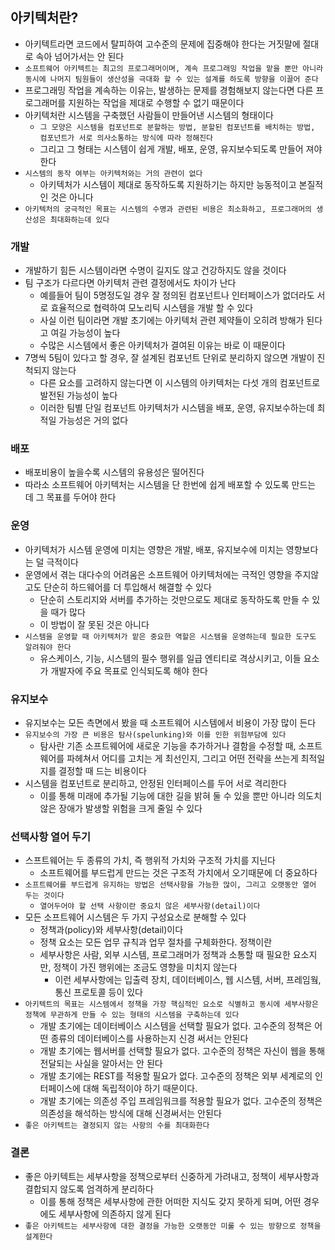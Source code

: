 ## 아키텍처란?

- 아키텍트라면 코드에서 탈피하여 고수준의 문제에 집중해야 한다는 거짓말에 절대로 속아 넘어가서는 안 된다
- `소프트웨어 아키텍트는 최고의 프로그래머이며, 계속 프로그래밍 작업을 맡을 뿐만 아니라 동시에 나머지 팀원들이 생산성을 극대화 할 수 있는 설계를 하도록 방향을 이끌어 준다`
- 프로그래밍 작업을 계속하는 이유는, 발생하는 문제를 경험해보지 않는다면 다른 프로그래머를 지원하는 작업을 제대로 수행할 수 없기 때문이다
- 아키텍처란 시스템을 구축했던 사람들이 만들어낸 시스템의 형태이다
    - `그 모양은 시스템을 컴포넌트로 분할하는 방법, 분할된 컴포넌트를 배치하는 방법, 컴포넌트가 서로 의사소통하는 방식에 따라 정해진다`
    - 그리고 그 형태는 시스템이 쉽게 개발, 배포, 운영, 유지보수되도록 만들어 져야한다
- `시스템의 동작 여부는 아키텍처와는 거의 관련이 없다`
    - 아키텍처가 시스템이 제대로 동작하도록 지원하기는 하지만 능동적이고 본질적인 것은 아니다
- `아키텍처의 궁극적인 목표는 시스템의 수명과 관련된 비용은 최소화하고, 프로그래머의 생산성은 최대화하는데 있다`

### 개발

- 개발하기 힘든 시스템이라면 수명이 길지도 않고 건강하지도 않을 것이다
- 팀 구조가 다르다면 아키텍처 관련 결정에서도 차이가 난다
    - 예를들어 팀이 5명정도일 경우 잘 정의된 컴포넌트나 인터페이스가 없더라도 서로 효율적으로 협력하여 모노리틱 시스템을 개발 할 수 있다
    - 사실 이런 팀이라면 개발 초기에는 아키텍처 관련 제약들이 오히려 방해가 된다고 여길 가능성이 높다
    - 수많은 시스템에서 좋은 아키텍처가 결여된 이유는 바로 이 때문이다
- 7명씩 5팀이 있다고 할 경우, 잘 설계된 컴포넌트 단위로 분리하지 않으면 개발이 진척되지 않는다
    - 다른 요소를 고려하지 않는다면 이 시스템의 아키텍처는 다섯 개의 컴포넌트로 발전된 가능성이 높다
    - 이러한 팀별 단일 컴포넌트 아키텍처가 시스템을 배포, 운영, 유지보수하는데 최적일 가능성은 거의 없다

### 배포

- 배포비용이 높을수록 시스템의 유용성은 떨어진다
- 따라소 소프트웨어 아키텍처는 시스템을 단 한번에 쉽게 배포할 수 있도록 만드는 데 그 목표를 두어야 한다

### 운영

- 아키텍처가 시스템 운영에 미치는 영향은 개발, 배포, 유지보수에 미치는 영향보다는 덜 극적이다
- 운영에서 겪는 대다수의 어려움은 소프트웨어 아키텍처에는 극적인 영향을 주지않고도 단순히 하드웨어를 더 투입해서 해결할 수 있다
    - 단순히 스토리지와 서버를 추가하는 것만으로도 제대로 동작하도록 만들 수 있을 때가 많다
    - 이 방법이 잘 못된 것은 아니다
- `시스템을 운영할 때 아키텍처가 맡은 중요한 역할은 시스템을 운영하는데 필요한 도구도 알려줘야 한다`
    - 유스케이스, 기능, 시스템의 필수 행위를 일급 엔티티로 격상시키고, 이들 요소가 개발자에 주요 목표로 인식되도록 해야 한다

### 유지보수

- 유지보수는 모든 측면에서 봤을 때 소프트웨어 시스템에서 비용이 가장 많이 든다
- `유지보수의 가장 큰 비용은 탐사(spelunking)와 이를 인한 위험부담에 있다`
    - 탐사란 기존 소프트웨어에 새로운 기능을 추가하거나 결함을 수정할 때, 소프트웨어를 파헤쳐서 어디를 고치는 게 최선인지, 그리고 어떤 전략을 쓰는게 최적일지를 결정할 때 드는 비용이다
- 시스템을 컴포넌트로 분리하고, 안정된 인터페이스를 두어 서로 격리한다
    - 이를 통해 미래에 추가될 기능에 대한 길을 밝혀 둘 수 있을 뿐만 아니라 의도치 않은 장애가 발생할 위험을 크게 줄일 수 있다

### 선택사항 열어 두기

- 스프트웨어는 두 종류의 가치, 즉 행위적 가치와 구조적 가치를 지닌다
    - 소프트웨어를 부드럽게 만드는 것은 구조적 가치에서 오기때문에 더 중요하다
- `소프트웨어를 부드럽게 유지하는 방법은 선택사항을 가능한 많이, 그리고 오랫동안 열어 두는 것이다`
    - `열어두어야 할 선택 사항이란 중요치 않은 세부사항(detail)이다`
- 모든 소프트웨어 시스템은 두 가지 구성요소로 분해할 수 있다
    - 정책과(policy)와 세부사항(detail)이다
    - 정책 요소는 모든 업무 규칙과 업무 절차를 구체화한다. 정책이란
    - 세부사항은 사람, 외부 시스템, 프로그래머가 정책과 소통할 때 필요한 요소지만, 정책이 가진 행위에는 조금도 영향을 미치지 않는다
        - 이런 세부사항에는 입출력 장치, 데이터베이스, 웹 시스템, 서버, 프레임웤, 통신 프로토콜 등이 있다
- `아키텍트의 목표는 시스템에서 정책을 가장 핵심적인 요소로 식별하고 동시에 세부사항은 정책에 무관하게 만들 수 있는 형태의 시스템을 구축하는데 있다`
    - 개발 초기에는 데이터베이스 시스템을 선택할 필요가 없다. 고수준의 정책은 어떤 종류의 데이터베이스를 사용하는지 신경 써서는 안된다
    - 개발 초기에는 웹서버를 선택할 필요가 없다. 고수준의 정책은 자신이 웹을 통해 전달되는 사실을 알아서는 안 된다
    - 개발 초기에는 REST를 적용할 필요가 없다. 고수준의 정책은 외부 세계로의 인터페이스에 대해 독립적이야 하기 때문이다.
    - 개발 초기에는 의존성 주입 프레임워크를 적용할 필요가 없다. 고수준의 정책은 의존성을 해석하는 방식에 대해 신경써서는 안된다
- `좋은 아키텍트는 결정되지 않는 사항의 수를 최대화한다`

### 결론

- 좋은 아키텍트는 세부사항을 정책으로부터 신중하게 가려내고, 정책이 세부사항과 결합되지 않도록 엄격하게 분리하다
    - 이를 통해 정책은 세부사항에 관한 어떠한 지식도 갖지 못하게 되며, 어떤 경우에도 세부사항에 의존하지 않게 된다
- `좋은 아키텍트는 세부사항에 대한 결정을 가능한 오랫동안 미룰 수 있는 방향으로 정책을 설계한다`